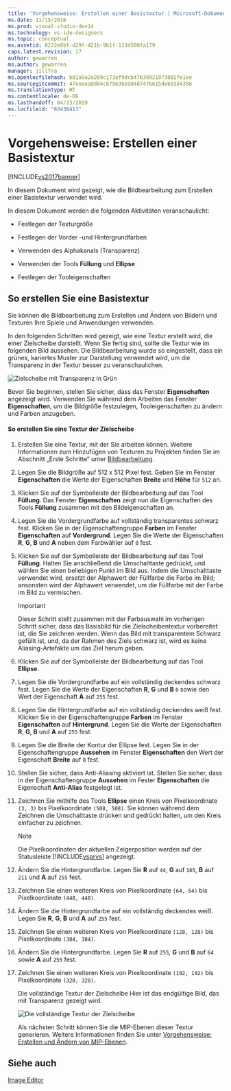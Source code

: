 ```yaml
---
title: 'Vorgehensweise: Erstellen einer Basistextur | Microsoft-Dokumentation'
ms.date: 11/15/2016
ms.prod: visual-studio-dev14
ms.technology: vs-ide-designers
ms.topic: conceptual
ms.assetid: 0222e8bf-d29f-421b-9b1f-123d500fa179
caps.latest.revision: 17
author: gewarren
ms.author: gewarren
manager: jillfra
ms.openlocfilehash: bd1a9a2a269c173ef9dcb47b39921073802fe1ee
ms.sourcegitcommit: 47eeeeadd84c879636e9d48747b615de69384356
ms.translationtype: HT
ms.contentlocale: de-DE
ms.lasthandoff: 04/23/2019
ms.locfileid: "63438413"
---
```

# <a name="how-to-create-a-basic-texture"></a>Vorgehensweise: Erstellen einer Basistextur
[!INCLUDE[vs2017banner](../includes/vs2017banner.md)]

In diesem Dokument wird gezeigt, wie die Bildbearbeitung zum Erstellen einer Basistextur verwendet wird.  
  
 In diesem Dokument werden die folgenden Aktivitäten veranschaulicht:  
  
- Festlegen der Texturgröße  
  
- Festlegen der Vorder -und Hintergrundfarben  
  
- Verwenden des Alphakanals (Transparenz)  
  
- Verwenden der Tools **Füllung** und **Ellipse**  
  
- Festlegen der Tooleigenschaften  
  
## <a name="creating-a-basic-texture"></a>So erstellen Sie eine Basistextur  
 Sie können die Bildbearbeitung zum Erstellen und Ändern von Bildern und Texturen Ihre Spiele und Anwendungen verwenden.  
  
 In den folgenden Schritten wird gezeigt, wie eine Textur erstellt wird, die einer Zielscheibe darstellt. Wenn Sie fertig sind, sollte die Textur wie im folgenden Bild aussehen. Die Bildbearbeitung wurde so eingestellt, dass ein grünes, kariertes Muster zur Darstellung verwendet wird, um die Transparenz in der Textur besser zu veranschaulichen.  
  
 ![Zielscheibe mit Transparenz in Grün](../designers/media/digit-bullseye-texture-in-editor.png "Digital-Bullseye-Texture-In-Editor")  
  
 Bevor Sie beginnen, stellen Sie sicher, dass das Fenster **Eigenschaften** angezeigt wird. Verwenden Sie während dem Arbeiten das Fenster **Eigenschaften**, um die Bildgröße festzulegen, Tooleigenschaften zu ändern und Farben anzugeben.  
  
#### <a name="to-create-a-bullseye-target-texture"></a>So erstellen Sie eine Textur der Zielscheibe  
  
1. Erstellen Sie eine Textur, mit der Sie arbeiten können. Weitere Informationen zum Hinzufügen von Texturen zu Projekten finden Sie im Abschnitt „Erste Schritte“ unter [Bildbearbeitung](../designers/image-editor.md).  
  
2. Legen Sie die Bildgröße auf 512 x 512 Pixel fest. Geben Sie im Fenster **Eigenschaften** die Werte der Eigenschaften **Breite** und **Höhe** für `512` an.  
  
3. Klicken Sie auf der Symbolleiste der Bildbearbeitung auf das Tool **Füllung**. Das Fenster **Eigenschaften** zeigt nun die Eigenschaften des Tools **Füllung** zusammen mit den Bildeigenschaften an.  
  
4. Legen Sie die Vordergrundfarbe auf vollständig transparentes schwarz fest. Klicken Sie in der Eigenschaftengruppe **Farben** im Fenster **Eigenschaften** auf **Vordergrund**. Legen Sie die Werte der Eigenschaften **R**, **G**, **B** und **A** neben dem Farbwähler auf `0` fest.  
  
5. Klicken Sie auf der Symbolleiste der Bildbearbeitung auf das Tool **Füllung**. Halten Sie anschließend die Umschalttaste gedrückt, und wählen Sie einen beliebigen Punkt im Bild aus. Indem die Umschalttaste verwendet wird, ersetzt der Alphawert der Füllfarbe die Farbe im Bild; ansonsten wird der Alphawert verwendet, um die Füllfarbe mit der Farbe im Bild zu vermischen.  
  
   > [!IMPORTANT]
   > Dieser Schritt stellt zusammen mit der Farbauswahl im vorherigen Schritt sicher, dass das Basisbild für die Zielscheibentextur vorbereitet ist, die Sie zeichnen werden. Wenn das Bild mit transparentem Schwarz gefüllt ist, und, da der Rahmen des Ziels schwarz ist, wird es keine Aliasing-Artefakte um das Ziel herum geben.  
  
6. Klicken Sie auf der Symbolleiste der Bildbearbeitung auf das Tool **Ellipse**.  
  
7. Legen Sie die Vordergrundfarbe auf ein vollständig deckendes schwarz fest. Legen Sie die Werte der Eigenschaften **R**, **G** und **B** `0` sowie den Wert der Eigenschaft **A** auf `255` fest.  
  
8. Legen Sie die Hintergrundfarbe auf ein vollständig deckendes weiß fest. Klicken Sie in der Eigenschaftengruppe **Farben** im Fenster **Eigenschaften** auf **Hintergrund**. Legen Sie die Werte der Eigenschaften **R**, **G**, **B** und **A** auf `255` fest.  
  
9. Legen Sie die Breite der Kontur der Ellipse fest. Legen Sie in der Eigenschaftengruppe **Aussehen** im Fenster **Eigenschaften** den Wert der Eigenschaft **Breite** auf `8` fest.  
  
10. Stellen Sie sicher, dass Anti-Aliasing aktiviert ist. Stellen Sie sicher, dass in der Eigenschaftengruppe **Aussehen** im Fester **Eigenschaften** die Eigenschaft **Anti-Alias** festgelegt ist.  
  
11. Zeichnen Sie mithilfe des Tools **Ellipse** einen Kreis von Pixelkoordinate `(3, 3)` bis Pixelkoordinate `(508, 508)`. Sie können während dem Zeichnen die Umschalttaste drücken und gedrückt halten, um den Kreis einfacher zu zeichnen.  
  
    > [!NOTE]
    > Die Pixelkoordinaten der aktuellen Zeigerposition werden auf der Statusleiste [!INCLUDE[vsprvs](../includes/vsprvs-md.md)] angezeigt.  
  
12. Ändern Sie die Hintergrundfarbe. Legen Sie **R** auf `44`, **G** auf `165`, **B** auf `211` und **A** auf `255` fest.  
  
13. Zeichnen Sie einen weiteren Kreis von Pixelkoordinate `(64, 64)` bis Pixelkoordinate `(448, 448)`.  
  
14. Ändern Sie die Hintergrundfarbe auf ein vollständig deckendes weiß. Legen Sie **R**, **G**, **B** und **A** auf `255` fest.  
  
15. Zeichnen Sie einen weiteren Kreis von Pixelkoordinate `(128, 128)` bis Pixelkoordinate `(384, 384)`.  
  
16. Ändern Sie die Hintergrundfarbe. Legen Sie **R** auf `255`, **G** und **B** auf `64` sowie **A** auf `255` fest.  
  
17. Zeichnen Sie einen weiteren Kreis von Pixelkoordinate `(192, 192)` bis Pixelkoordinate `(320, 320)`.  
  
    Die vollständige Textur der Zielscheibe Hier ist das endgültige Bild, das mit Transparenz gezeigt wird.  
  
    ![Die vollständige Textur der Zielscheibe](../designers/media/gfx-image-demo-bullseye.png "gfx_image_demo_bullseye")  
  
    Als nächsten Schritt können Sie die MIP-Ebenen dieser Textur generieren. Weitere Informationen finden Sie unter [Vorgehensweise: Erstellen und Ändern von MIP-Ebenen](../designers/how-to-create-and-modify-mip-levels.md).  
  
## <a name="see-also"></a>Siehe auch  
 [Image Editor](../designers/image-editor.md)
